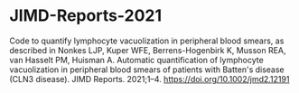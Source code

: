 # JIMD-Reports-2021

Code to quantify lymphocyte vacuolization in peripheral blood smears, as described in Nonkes LJP, Kuper WFE, Berrens-Hogenbirk K, Musson REA, van Hasselt PM, Huisman A. Automatic quantification of lymphocyte vacuolization in peripheral blood smears of patients with Batten's disease (CLN3 disease). JIMD Reports. 2021;1–4. https://doi.org/10.1002/jmd2.12191
